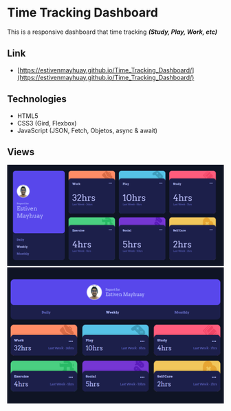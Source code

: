 # **Time Tracking Dashboard**

This is a responsive dashboard that time tracking ***(Study, Play, Work, etc)***

## **Link**

- [https://estivenmayhuay.github.io/Time_Tracking_Dashboard/](https://estivenmayhuay.github.io/Time_Tracking_Dashboard/)

## **Technologies**

- HTML5
- CSS3 (Gird, Flexbox)
- JavaScript (JSON, Fetch, Objetos, async & await)

## **Views**

![view desktop](./images/view-desktop.png)
![view tablet](./images/view-tablet.png)
